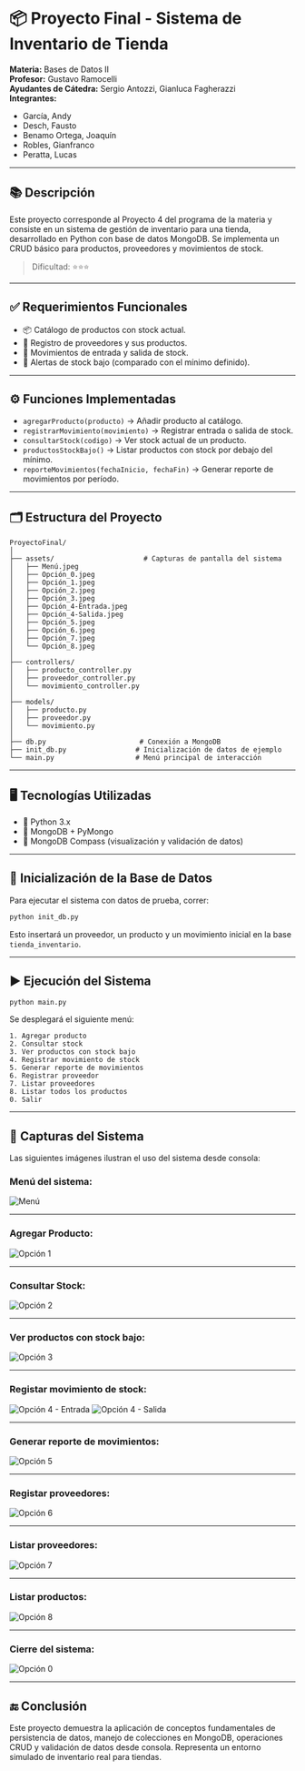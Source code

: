
# 📦 Proyecto Final - Sistema de Inventario de Tienda

**Materia:** Bases de Datos II  
**Profesor:** Gustavo Ramocelli  
**Ayudantes de Cátedra:** Sergio Antozzi, Gianluca Fagherazzi  
**Integrantes:**  
- García, Andy  
- Desch, Fausto  
- Benamo Ortega, Joaquín  
- Robles, Gianfranco  
- Peratta, Lucas  

---

## 📚 Descripción

Este proyecto corresponde al Proyecto 4 del programa de la materia y consiste en un sistema de gestión de inventario para una tienda, desarrollado en Python con base de datos MongoDB. Se implementa un CRUD básico para productos, proveedores y movimientos de stock.

> Dificultad: ⭐⭐⭐

---

## ✅ Requerimientos Funcionales

- 📦 Catálogo de productos con stock actual.
- 🧾 Registro de proveedores y sus productos.
- 🔁 Movimientos de entrada y salida de stock.
- 🚨 Alertas de stock bajo (comparado con el mínimo definido).

---

## ⚙️ Funciones Implementadas

- `agregarProducto(producto)` → Añadir producto al catálogo.  
- `registrarMovimiento(movimiento)` → Registrar entrada o salida de stock.  
- `consultarStock(codigo)` → Ver stock actual de un producto.  
- `productosStockBajo()` → Listar productos con stock por debajo del mínimo.  
- `reporteMovimientos(fechaInicio, fechaFin)` → Generar reporte de movimientos por período.

---

## 🗂️ Estructura del Proyecto

```
ProyectoFinal/
│
├── assets/                      # Capturas de pantalla del sistema
│   ├── Menú.jpeg
│   ├── Opción_0.jpeg
│   ├── Opción_1.jpeg
│   ├── Opción_2.jpeg
│   ├── Opción_3.jpeg
│   ├── Opción_4-Entrada.jpeg
│   ├── Opción_4-Salida.jpeg
│   ├── Opción_5.jpeg
│   ├── Opción_6.jpeg
│   ├── Opción_7.jpeg
│   └── Opción_8.jpeg
│
├── controllers/
│   ├── producto_controller.py
│   ├── proveedor_controller.py
│   └── movimiento_controller.py
│
├── models/
│   ├── producto.py
│   ├── proveedor.py
│   └── movimiento.py
│
├── db.py                       # Conexión a MongoDB
├── init_db.py                 # Inicialización de datos de ejemplo
└── main.py                    # Menú principal de interacción
```

---

## 🖥️ Tecnologías Utilizadas

- 🐍 Python 3.x  
- 🍃 MongoDB + PyMongo  
- 🧠 MongoDB Compass (visualización y validación de datos)

---

## 🧪 Inicialización de la Base de Datos

Para ejecutar el sistema con datos de prueba, correr:

```bash
python init_db.py
```

Esto insertará un proveedor, un producto y un movimiento inicial en la base `tienda_inventario`.

---

## ▶️ Ejecución del Sistema

```bash
python main.py
```

Se desplegará el siguiente menú:

```
1. Agregar producto
2. Consultar stock
3. Ver productos con stock bajo
4. Registrar movimiento de stock
5. Generar reporte de movimientos
6. Registrar proveedor
7. Listar proveedores
8. Listar todos los productos
0. Salir
```

---

## 📸 Capturas del Sistema

Las siguientes imágenes ilustran el uso del sistema desde consola:

### Menú del sistema:

![Menú](./assets/Menú.jpeg)

---

### Agregar Producto:

![Opción 1](./assets/Opción_1.jpeg)

---

### Consultar Stock:
  
![Opción 2](./assets/Opción_2.jpeg)

---

### Ver productos con stock bajo:

![Opción 3](./assets/Opción_3.jpeg)

---

### Registar movimiento de stock:

![Opción 4 - Entrada](./assets/Opción_4-Entrada.jpeg)
![Opción 4 - Salida](./assets/Opción_4-Salida.jpeg)

---

### Generar reporte de movimientos:

![Opción 5](./assets/Opción_5.jpeg)

---

### Registar proveedores:

![Opción 6](./assets/Opción_6.jpeg)

---

### Listar proveedores:

![Opción 7](./assets/Opción_7.jpeg)

---

### Listar productos:

![Opción 8](./assets/Opción_8.jpeg)

---

### Cierre del sistema:

![Opción 0](./assets/Opción_0.jpeg)

---

## 🔚 Conclusión

Este proyecto demuestra la aplicación de conceptos fundamentales de persistencia de datos, manejo de colecciones en MongoDB, operaciones CRUD y validación de datos desde consola. Representa un entorno simulado de inventario real para tiendas.

